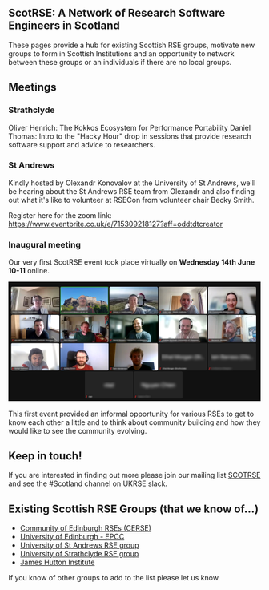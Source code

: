 ## ScotRSE:  A Network of Research Software Engineers in Scotland

These pages provide a hub for existing Scottish RSE groups, motivate new groups to form in Scottish Institutions and an opportunity to network between these groups or an individuals if there are no local groups. 

## Meetings

### Strathclyde

Oliver Henrich: The Kokkos Ecosystem for Performance Portability
Daniel Thomas: Intro to the "Hacky Hour" drop in sessions that provide research software support and advice to researchers. 

### St Andrews 

Kindly hosted by Olexandr Konovalov at the University of St Andrews, we'll be hearing about the St Andrews RSE team from Olexandr and also finding out what it's like to volunteer at RSECon from volunteer chair Becky Smith.

Register here for the zoom link:  https://www.eventbrite.co.uk/e/715309218127?aff=oddtdtcreator

### Inaugural meeting

Our very first ScotRSE event took place virtually on **Wednesday 14th June 10-11** online.

![Attendees at the inaugural event.](imgs/ScotRSEInaugural-blurr.png)

This first event provided an informal opportunity for various RSEs to get to know each other a little and to think about community building and how they would like to see the community evolving.



## Keep in touch!

If you are interested in finding out more please join our mailing list [SCOTRSE](https://www.jiscmail.ac.uk/cgi-bin/webadmin?A0=SCOTRSE) and see the #Scotland channel on UKRSE slack.

## Existing Scottish RSE Groups (that we know of...)

* [Community of Edinburgh RSEs (CERSE)](https://cerse.github.io)
* [University of Edinburgh - EPCC](https://www.epcc.ed.ac.uk)
* [University of St Andrews RSE group](https://rse.cs.st-andrews.ac.uk/)
* [University of Strathclyde RSE group](https://www.strath.ac.uk/science/computerinformationsciences/hackyhour/)
* [James Hutton Institute](https://www.hutton.ac.uk/)

If you know of other groups to add to the list please let us know.
